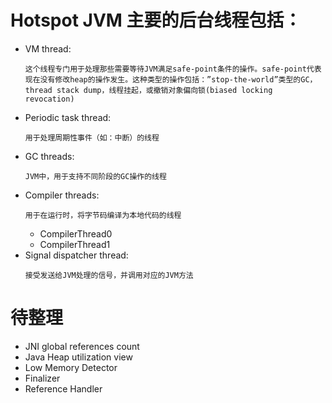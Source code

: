 # Hotspot JVM 主要的后台线程包括：

- VM thread:
    ```
    这个线程专门用于处理那些需要等待JVM满足safe-point条件的操作。safe-point代表现在没有修改heap的操作发生。这种类型的操作包括：”stop-the-world”类型的GC，thread stack dump，线程挂起，或撤销对象偏向锁(biased locking revocation)
    ```
- Periodic task thread: 
    ```
    用于处理周期性事件（如：中断）的线程
    ```
- GC threads:
    ```
    JVM中，用于支持不同阶段的GC操作的线程
    ```
- Compiler threads:
    ```
    用于在运行时，将字节码编译为本地代码的线程
    ```
    - CompilerThread0
    - CompilerThread1
- Signal dispatcher thread:
    ```
    接受发送给JVM处理的信号，并调用对应的JVM方法
    ```

# 待整理    
- JNI global references count
- Java Heap utilization view
- Low Memory Detector
- Finalizer
- Reference Handler

